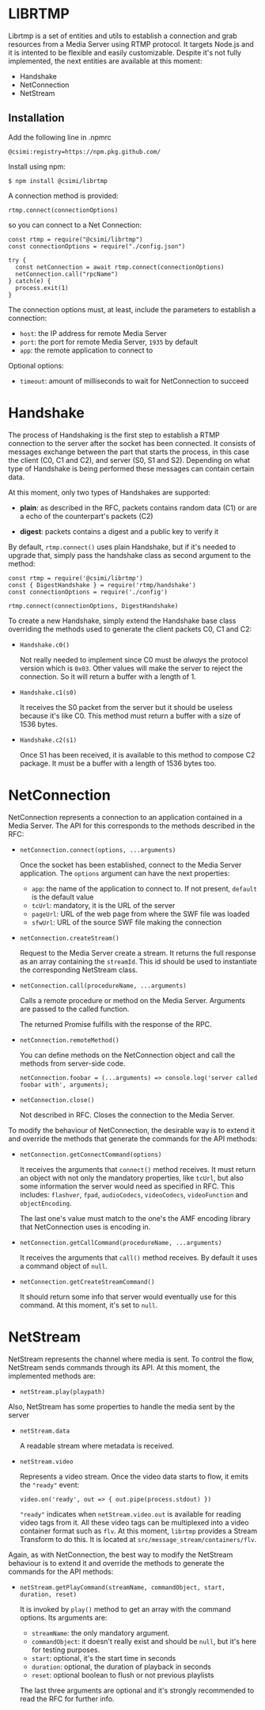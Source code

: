 # LIBRTMP

Librtmp is a set of entities and utils to establish a connection and grab resources from a Media Server using RTMP protocol. It targets Node.js and it is intented to be flexible and easily customizable. Despite it's not fully implemented, the next entities are available at this moment:

- Handshake
- NetConnection
- NetStream

## Installation

Add the following line in .npmrc

```
@csimi:registry=https://npm.pkg.github.com/
```

Install using npm:

```
$ npm install @csimi/librtmp
```

A connection method is provided:

`rtmp.connect(connectionOptions)`

so you can connect to a Net Connection:
```
const rtmp = require("@csimi/librtmp")
const connectionOptions = require("./config.json")

try {
  const netConnection = await rtmp.connect(connectionOptions)
  netConnection.call("rpcName")
} catch(e) {
  process.exit(1)
}
```

The connection options must, at least, include the parameters to establish a connection:

- `host`: the IP address for remote Media Server
- `port`: the port for remote Media Server, `1935` by default
- `app`: the remote application to connect to

Optional options:

- `timeout`: amount of milliseconds to wait for NetConnection to succeed

# Handshake

The process of Handshaking is the first step to establish a RTMP connection to the server after the socket has been connected. It consists of messages exchange between the part that starts the process, in this case the client (C0, C1 and C2), and server (S0, S1 and S2). Depending on what type of Handshake is being performed these messages can contain certain data.

At this moment, only two types of Handshakes are supported:

- **plain**: as described in the RFC, packets contains random data (C1) or are a echo of the counterpart's packets (C2)

- **digest**: packets contains a digest and a public key to verify it

By default, `rtmp.connect()` uses plain Handshake, but if it's needed to upgrade that, simply pass the handshake class as second argument to the method: 

```
const rtmp = require('@csimi/librtmp')
const { DigestHandshake } = require('rtmp/handshake')
const connectionOptions = require('./config')

rtmp.connect(connectionOptions, DigestHandshake)
```

To create a new Handshake, simply extend the Handshake base class overriding the methods used to generate the client packets C0, C1 and C2:

- `Handshake.c0()`

  Not really needed to implement since C0 must be *always* the protocol version which is `0x03`. Other values will make the server to reject the connection. So it will return a buffer with a length of 1.

- `Handshake.c1(s0)`

  It receives the S0 packet from the server but it should be useless because it's like C0. This method must return a buffer with a size of 1536 bytes.

- `Handshake.c2(s1)`

  Once S1 has been received, it is available to this method to compose C2 package. It must be a buffer with a length of 1536 bytes too.

# NetConnection

NetConnection represents a connection to an application contained in a Media Server. The API for this corresponds to the methods described in the RFC:

- `netConnection.connect(options, ...arguments)`

  Once the socket has been established, connect to the Media Server application. The `options` argument can have the next properties:

  - `app`: the name of the application to connect to. If not present, `default` is the default value
  - `tcUrl`: mandatory, it is the URL of the server
  - `pageUrl`: URL of the web page from where the SWF file was loaded
  - `sfwUrl`: URL of the source SWF file making the connection

- `netConnection.createStream()`

  Request to the Media Server create a stream. It returns the full response as an array containing the `streamId`. This id should be used to instantiate the corresponding NetStream class.

- `netConnection.call(procedureName, ...arguments)`

  Calls a remote procedure or method on the Media Server. Arguments are passed to the called function.

  The returned Promise fulfills with the response of the RPC.

- `netConnection.remoteMethod()`

  You can define methods on the NetConnection object and call the methods from server-side code.

  `netConnection.foobar = (...arguments) => console.log('server called foobar with', arguments);`

- `netConnection.close()`
  
  Not described in RFC. Closes the connection to the Media Server.

To modify the behaviour of NetConnection, the desirable way is to extend it and override the methods that generate the commands for the API methods:

- `netConnection.getConnectCommand(options)`

  It receives the arguments that `connect()` method receives. It must return an object with not only the mandatory properties, like `tcUrl`, but also some information the server would need as specified in RFC. This includes: `flashver`, `fpad`, `audioCodecs`, `videoCodecs`, `videoFunction` and `objectEncoding`.

  The last one's value must match to the one's the AMF encoding library that NetConnection uses is encoding in. 

- `netConnection.getCallCommand(procedureName, ...arguments)`

  It receives the arguments that `call()` method receives. By default it uses a command object of `null`.

- `netConnection.getCreateStreamCommand()`

  It should return some info that server would eventually use for this command. At this moment, it's set to `null`.

# NetStream

NetStream represents the channel where media is sent. To control the flow, NetStream sends commands through its API. At this moment, the implemented methods are:

- `netStream.play(playpath)`

Also, NetStream has some properties to handle the media sent by the server

- `netStream.data`

  A readable stream where metadata is received.

- `netStream.video`

  Represents a video stream. Once the video data starts to flow, it emits the `"ready"` event: 

    ```
    video.on('ready', out => { out.pipe(process.stdout) })
    ```

  `"ready"` indicates when `netStream.video.out` is available for reading video tags from it. All these video tags can be multiplexed into a video container format such as `flv`. At this moment, `librtmp` provides a Stream Transform to do this. It is located at `src/message_stream/containers/flv`.

Again, as with NetConnection, the best way to modify the NetStream behaviour is to extend it and override the methods to generate the commands for the API methods:

- `netStream.getPlayCommand(streamName, commandObject, start, duration, reset)`

  It is invoked by `play()` method to get an array with the command options. Its arguments are:
  
    - `streamName`: the only mandatory argument.
    - `commandObject`: it doesn't really exist and should be `null`, but it's here for testing purposes.
    - `start`: optional, it's the start time in seconds
    - `duration`: optional, the duration of playback in seconds
    - `reset`: optional boolean to flush or not previous playlists

  The last three arguments are optional and it's strongly recommended to read the RFC for further info.